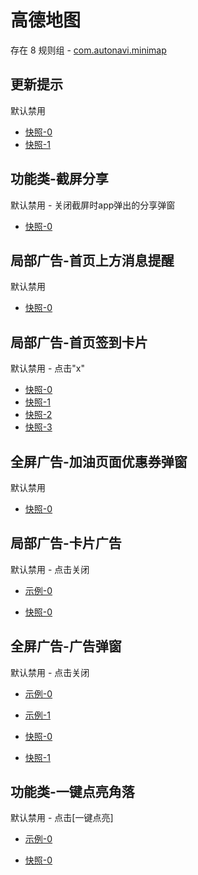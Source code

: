 # 高德地图

存在 8 规则组 - [com.autonavi.minimap](/src/apps/com.autonavi.minimap.ts)

## 更新提示

默认禁用

- [快照-0](https://i.gkd.li/i/13379094)
- [快照-1](https://i.gkd.li/i/13379426)

## 功能类-截屏分享

默认禁用 - 关闭截屏时app弹出的分享弹窗

- [快照-0](https://i.gkd.li/i/13473388)

## 局部广告-首页上方消息提醒

默认禁用

- [快照-0](https://i.gkd.li/i/12642830)

## 局部广告-首页签到卡片

默认禁用 - 点击"x"

- [快照-0](https://i.gkd.li/i/12642842)
- [快照-1](https://i.gkd.li/i/12642845)
- [快照-2](https://i.gkd.li/i/12818770)
- [快照-3](https://i.gkd.li/i/13764540)

## 全屏广告-加油页面优惠券弹窗

默认禁用

- [快照-0](https://i.gkd.li/i/12642857)

## 局部广告-卡片广告

默认禁用 - 点击关闭

- [示例-0](https://m.gkd.li/57941037/071a07d2-c760-4f15-9359-f54bf51b6205)

- [快照-0](https://i.gkd.li/i/14715295)

## 全屏广告-广告弹窗

默认禁用 - 点击关闭

- [示例-0](https://m.gkd.li/57941037/660ef360-eee8-4fb8-9764-7a1822ccb6e9)
- [示例-1](https://m.gkd.li/57941037/e059109b-f4bb-4ed6-81a8-6010b51ebfd5)

- [快照-0](https://i.gkd.li/i/14800704)
- [快照-1](https://i.gkd.li/i/14809993)

## 功能类-一键点亮角落

默认禁用 - 点击[一键点亮]

- [示例-0](https://m.gkd.li/57941037/1fd33208-e81d-4da6-a23c-4d562a8e0ae0)

- [快照-0](https://i.gkd.li/i/14881505)
